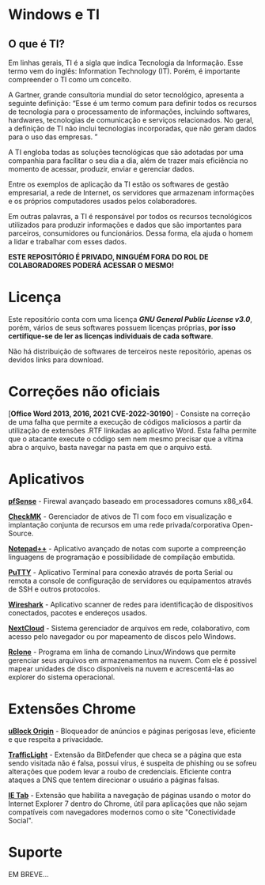 

# Windows e TI
## O que é TI?
Em linhas gerais, TI é a sigla que indica Tecnologia da Informação. Esse termo vem do inglês: Information Technology (IT). Porém, é importante compreender o TI como um conceito.

A Gartner, grande consultoria mundial do setor tecnológico, apresenta a seguinte definição: “Esse é um termo comum para definir todos os recursos de tecnologia para o processamento de informações, incluindo softwares, hardwares, tecnologias de comunicação e serviços relacionados. No geral, a definição de TI não inclui tecnologias incorporadas, que não geram dados para o uso das empresas. ”

A TI engloba todas as soluções tecnológicas que são adotadas por uma companhia para facilitar o seu dia a dia, além de trazer mais eficiência no momento de acessar, produzir, enviar e gerenciar dados.

Entre os exemplos de aplicação da TI estão os softwares de gestão empresarial, a rede de Internet, os servidores que armazenam informações e os próprios computadores usados pelos colaboradores.

Em outras palavras, a TI é responsável por todos os recursos tecnológicos utilizados para produzir informações e dados que são importantes para parceiros, consumidores ou funcionários. Dessa forma, ela ajuda o homem a lidar e trabalhar com esses dados.

**ESTE REPOSITÓRIO É PRIVADO, NINGUÉM FORA DO ROL DE COLABORADORES PODERÁ ACESSAR O MESMO!**

# Licença

Este repositório conta com uma licença ***GNU General Public License v3.0***, porém, vários de seus softwares possuem licenças próprias, **por isso certifique-se de ler as licenças individuais de cada software**.

Não há distribuição de softwares de terceiros neste repositório, apenas os devidos links para download.

# Correções não oficiais

[**Office Word 2013, 2016, 2021 CVE-2022-30190**] - Consiste na correção de uma falha que permite a execução de códigos maliciosos a partir da utilização de extensões .RTF linkadas ao aplicativo Word. Esta falha permite que o atacante execute o código sem nem mesmo precisar que a vítima abra o arquivo, basta navegar na pasta em que o arquivo está.


# Aplicativos

[**pfSense**](https://www.pfsense.org/download/) - Firewal avançado baseado em processadores comuns x86_x64.

[**CheckMK**](https://checkmk.com/download?method=cmk&edition=cfe&version=2.1.0&platform=ubuntu&os=jammy&type=cmk) - Gerenciador de ativos de TI com foco em visualização e implantação conjunta de recursos em uma rede privada/corporativa Open-Source.

[**Notepad++**](https://notepad-plus-plus.org/downloads/) - Aplicativo avançado de notas com suporte a compreenção linguagens de programação e possibilidade de compilação embutida.

[**PuTTY**](https://www.chiark.greenend.org.uk/~sgtatham/putty/latest.html) - Aplicativo Terminal para conexão através de porta Serial ou remota a console de configuração de servidores ou equipamentos através de SSH e outros protocolos.

[**Wireshark**](https://www.wireshark.org/#download) - Aplicativo scanner de redes para identificação de dispositivos conectados, pacotes e endereços usados.

[**NextCloud**](https://nextcloud.com/install/) - Sistema gerenciador de arquivos em rede, colaborativo, com acesso pelo navegador ou por mapeamento de discos pelo Windows.

[**Rclone**](https://rclone.org/downloads/) - Programa em linha de comando Linux/Windows que permite gerenciar seus arquivos em armazenamentos na nuvem. Com ele é possivel mapear unidades de disco disponíveis na nuvem e acrescentá-las ao explorer do sistema operacional.

# Extensões Chrome

[**uBlock Origin**](https://chrome.google.com/webstore/detail/ublock-origin/cjpalhdlnbpafiamejdnhcphjbkeiagm?hl=pt-br) - Bloqueador de anúncios e páginas perigosas leve, eficiente e que respeita a privacidade.

[**TrafficLight**](https://chrome.google.com/webstore/detail/trafficlight/cfnpidifppmenkapgihekkeednfoenal?hl=pt-br) - Extensão da BitDefender que checa se a página que esta sendo visitada não é falsa, possui vírus, é suspeita de phishing ou se sofreu alterações que podem levar a roubo de credenciais. Eficiente contra ataques a DNS que tentem direcionar o usuário a páginas falsas.

[**IE Tab**](https://chrome.google.com/webstore/detail/ie-tab/hehijbfgiekmjfkfjpbkbammjbdenadd?hl=pt-br) - Extensão que habilita a navegação de páginas usando o motor do Internet Explorer 7 dentro do Chrome, útil para aplicações que não sejam compatíveis com navegadores modernos como o site "Conectividade Social".
    
# Suporte

EM BREVE...

